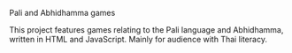 Pali and Abhidhamma games

This project features games relating to the Pali language and Abhidhamma, written in HTML and JavaScript. Mainly for audience with Thai literacy.
